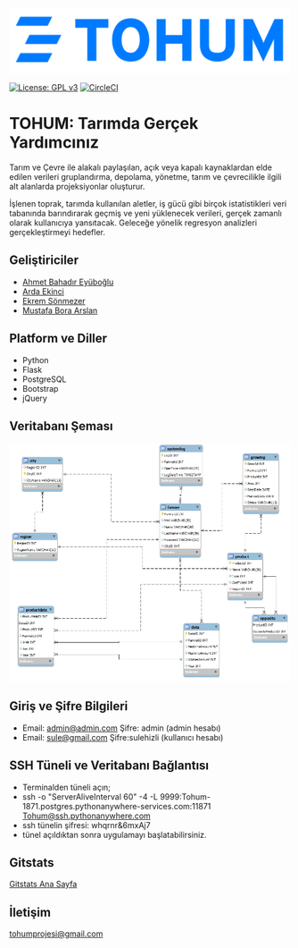 ![tohum_logo](/static/img/logo.png)

   [![License: GPL v3](https://img.shields.io/badge/License-GPLv3-blue.svg)](https://www.gnu.org/licenses/gpl-3.0)
   [![CircleCI](https://circleci.com/gh/bil372-tohum/Bil372_TOHUM.svg?style=svg&circle-token=5a094cf121f05a8333ef0038fe7f8341bb2dd185)](https://circleci.com/gh/bil372-tohum/Bil372_TOHUM)


# TOHUM: Tarımda Gerçek Yardımcınız

Tarım ve Çevre ile alakalı paylaşılan, açık veya kapalı kaynaklardan elde edilen verileri gruplandırma, depolama, yönetme, tarım ve çevrecilikle ilgili alt alanlarda projeksiyonlar oluşturur.

İşlenen toprak, tarımda kullanılan aletler, iş gücü gibi birçok istatistikleri veri tabanında barındırarak geçmiş ve yeni yüklenecek verileri, gerçek zamanlı olarak kullanıcıya yansıtacak. Geleceğe yönelik regresyon analizleri gerçekleştirmeyi hedefler. 


## Geliştiriciler
- [Ahmet Bahadır Eyüboğlu](https://github.com/Carnagie)
- [Arda Ekinci](https://github.com/arda-ekinci)
- [Ekrem Sönmezer](https://github.com/sonmezerekrem)
- [Mustafa Bora Arslan](https://github.com/arslanmustafabora)

## Platform ve Diller
- Python
- Flask
- PostgreSQL
- Bootstrap
- jQuery


## Veritabanı Şeması

![diagram](/resources/diagram.png)

## Giriş ve Şifre Bilgileri

- Email: admin@admin.com Şifre: admin (admin hesabı)
- Email: sule@gmail.com Şifre:sulehizli (kullanıcı hesabı)

## SSH Tüneli ve Veritabanı Bağlantısı
- Terminalden tüneli açın;
- ssh -o "ServerAliveInterval 60" -4 -L 9999:Tohum-1871.postgres.pythonanywhere-services.com:11871 Tohum@ssh.pythonanywhere.com
- ssh tünelin şifresi: whqrnr&6mxAj7
- tünel açıldıktan sonra uygulamayı başlatabilirsiniz.

## Gitstats

[Gitstats Ana Sayfa](/gitstats/index.html)

## İletişim

[tohumprojesi@gmail.com](tohumprojesi@gmail.com)

